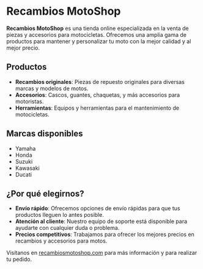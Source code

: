 # Recambios MotoShop

**Recambios MotoShop** es una tienda online especializada en la venta de piezas y accesorios para motocicletas. Ofrecemos una amplia gama de productos para mantener y personalizar tu moto con la mejor calidad y al mejor precio.

## Productos

- **Recambios originales**: Piezas de repuesto originales para diversas marcas y modelos de motos.
- **Accesorios**: Cascos, guantes, chaquetas, y más accesorios para motoristas.
- **Herramientas**: Equipos y herramientas para el mantenimiento de motocicletas.

## Marcas disponibles

- Yamaha
- Honda
- Suzuki
- Kawasaki
- Ducati

## ¿Por qué elegirnos?

- **Envío rápido**: Ofrecemos opciones de envío rápidas para que tus productos lleguen lo antes posible.
- **Atención al cliente**: Nuestro equipo de soporte está disponible para ayudarte con cualquier duda o problema.
- **Precios competitivos**: Trabajamos para ofrecer los mejores precios en recambios y accesorios para motos.

Visítanos en [recambiosmotoshop.com](https://recambiosmotoshop.com) para más información y para realizar tu pedido.
